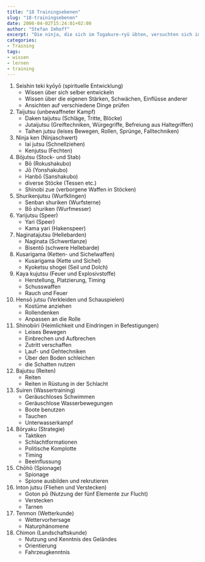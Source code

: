 ```yaml
---
title: "18 Trainingsebenen"
slug: "18-trainingsebenen"
date: 2006-04-02T15:24:01+02:00
author: "Stefan Imhoff"
excerpt: "Die ninja, die sich im Togakure-ryū übten, versuchten sich in 18 Lehrsystemen zu verbessern."
categories:
- Training
tags:
- wissen
- lernen
- training
---
```


1. Seishin teki kyōyō (spirituelle Entwicklung)
    * Wissen über sich selber entwickeln
    * Wissen über die eigenen Stärken, Schwächen, Einflüsse anderer
    * Ansichten auf verschiedene Dinge prüfen
2. Taijutsu (unbewaffneter Kampf)
    * Daken taijutsu (Schläge, Tritte, Blöcke)
    * Jutaijutsu (Greiftechniken, Würgegriffe, Befreiung aus Haltegriffen)
    * Taihen jutsu (leises Bewegen, Rollen, Sprünge, Falltechniken)
3. Ninja ken (Ninjaschwert)
    * Iai jutsu (Schnellziehen)
    * Kenjutsu (Fechten)
4. Bōjutsu (Stock- und Stab)
    * Bō (Rokushakubo)
    * Jō (Yonshakubo)
    * Hanbō (Sanshakubo)
    * diverse Stöcke (Tessen etc.)
    * Shinobi zue (verborgene Waffen in Stöcken)
5. Shurikenjutsu (Wurfklingen)
    * Senban shuriken (Wurfsterne)
    * Bō shuriken (Wurfmesser)
6. Yarijutsu (Speer)
    * Yari (Speer)
    * Kama yari (Hakenspeer)
7. Naginatajutsu (Hellebarden)
    * Naginata (Schwertlanze)
    * Bisentō (schwere Hellebarde)
8. Kusarigama (Ketten- und Sichelwaffen)
    * Kusarigama (Kette und Sichel)
    * Kyoketsu shogei (Seil und Dolch)
9. Kaya kujutsu (Feuer und Explosivstoffe)
    * Herstellung, Platzierung, Timing
    * Schusswaffen
    * Rauch und Feuer
10. Hensō jutsu (Verkleiden und Schauspielen)
    * Kostüme anziehen
    * Rollendenken
    * Anpassen an die Rolle
11. Shinobiiri (Heimlichkeit und Eindringen in Befestigungen)
    * Leises Bewegen
    * Einbrechen und Aufbrechen
    * Zutritt verschaffen
    * Lauf- und Gehtechniken
    * Über den Boden schleichen
    * die Schatten nutzen
12. Bajutsu (Reiten)
    * Reiten
    * Reiten in Rüstung in der Schlacht
13. Suiren (Wassertraining)
    * Geräuschloses Schwimmen
    * Geräuschlose Wasserbewegungen
    * Boote benutzen
    * Tauchen
    * Unterwasserkampf
14. Bōryaku (Strategie)
    * Taktiken
    * Schlachtformationen
    * Politische Komplotte
    * Timing
    * Beeinflussung
15. Chōhō (Spionage)
    * Spionage
    * Spione ausbilden und rekrutieren
16. Inton jutsu (Fliehen und Verstecken)
    * Goton pō (Nutzung der fünf Elemente zur Flucht)
    * Verstecken
    * Tarnen
17. Tenmon (Wetterkunde)
    * Wettervorhersage
    * Naturphänomene
18. Chimon (Landschaftskunde)
    * Nutzung und Kenntnis des Geländes
    * Orientierung
    * Fahrzeugkenntnis
